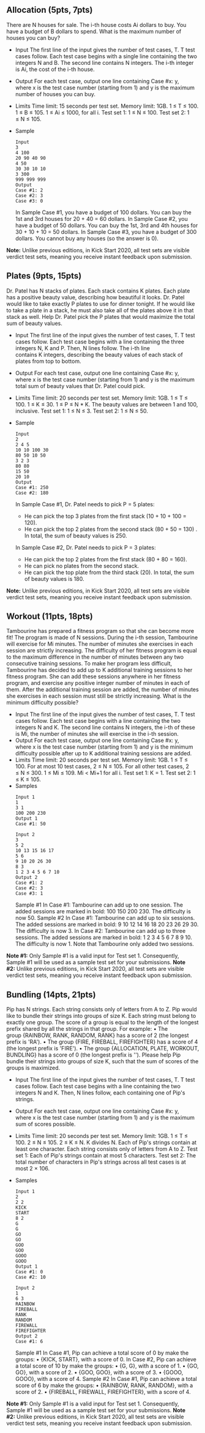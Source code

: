 ## Allocation (5pts, 7pts)

There are N houses for sale. The i-th house costs Ai dollars to buy. You have a budget of B dollars to spend. What is the maximum number of houses you can buy?

- Input
The first line of the input gives the number of test cases, T. T test cases follow. Each test case begins with a single line containing the two integers N and B. The second line contains N integers. The i-th integer is Ai, the cost of the i-th house.

- Output
For each test case, output one line containing Case #x: y, where x is the test case number (starting from 1) and y is the maximum number of houses you can buy.

- Limits
Time limit: 15 seconds per test set.
Memory limit: 1GB.
1 ≤ T ≤ 100.
1 ≤ B ≤ 105.
1 ≤ Ai ≤ 1000, for all i.
Test set 1: 1 ≤ N ≤ 100.
Test set 2: 1 ≤ N ≤ 105.

- Sample
    ```
    Input
    3
    4 100
    20 90 40 90
    4 50
    30 30 10 10
    3 300
    999 999 999
    Output
    Case #1: 2
    Case #2: 3
    Case #3: 0
    ```
    In Sample Case #1, you have a budget of 100 dollars. You can buy the 1st and 3rd houses for 20 + 40 = 60 dollars.
    In Sample Case #2, you have a budget of 50 dollars. You can buy the 1st, 3rd and 4th houses for 30 + 10 + 10 = 50 dollars.
    In Sample Case #3, you have a budget of 300 dollars. You cannot buy any houses (so the answer is 0).

**Note:** Unlike previous editions, in Kick Start 2020, all test sets are visible verdict test sets, meaning you receive instant feedback upon submission.


## Plates (9pts, 15pts)

Dr. Patel has N stacks of plates. Each stack contains K plates. Each plate has a positive beauty value, describing how beautiful it looks. Dr. Patel would like to take exactly P plates to use for dinner tonight. If he would like to take a plate in a stack, he must also take all of the plates above it in that stack as well. Help Dr. Patel pick the P plates that would maximize the total sum of beauty values.
- Input
The first line of the input gives the number of test cases, T. T test cases follow. Each test case begins with a line containing the three integers N, K and P. Then, N lines follow. The i-th line contains K integers, describing the beauty values of each stack of plates from top to bottom.
- Output
For each test case, output one line containing Case #x: y, where x is the test case number (starting from 1) and y is the maximum total sum of beauty values that Dr. Patel could pick.
- Limits
Time limit: 20 seconds per test set.
Memory limit: 1GB.
1 ≤ T ≤ 100.
1 ≤ K ≤ 30.
1 ≤ P ≤ N * K.
The beauty values are between 1 and 100, inclusive.
Test set 1: 1 ≤ N ≤ 3.
Test set 2: 1 ≤ N ≤ 50.
- Sample
    ```
    Input
    2
    2 4 5
    10 10 100 30
    80 50 10 50
    3 2 3
    80 80
    15 50
    20 10
    Output
    Case #1: 250
    Case #2: 180
    ```
    In Sample Case #1, Dr. Patel needs to pick P = 5 plates:
    - He can pick the top 3 plates from the first stack (10 + 10 + 100 = 120).
    - He can pick the top 2 plates from the second stack (80 + 50 = 130) .
    In total, the sum of beauty values is 250.

    In Sample Case #2, Dr. Patel needs to pick P = 3 plates:
    - He can pick the top 2 plates from the first stack (80 + 80 = 160).
    - He can pick no plates from the second stack.
    - He can pick the top plate from the third stack (20).
    In total, the sum of beauty values is 180.

**Note:** Unlike previous editions, in Kick Start 2020, all test sets are visible verdict test sets, meaning you receive instant feedback upon submission.



## Workout (11pts, 18pts)

Tambourine has prepared a fitness program so that she can become more fit! The program is made of N sessions. During the i-th session, Tambourine will exercise for Mi minutes. The number of minutes she exercises in each session are strictly increasing.
The difficulty of her fitness program is equal to the maximum difference in the number of minutes between any two consecutive training sessions.
To make her program less difficult, Tambourine has decided to add up to K additional training sessions to her fitness program. She can add these sessions anywhere in her fitness program, and exercise any positive integer number of minutes in each of them. After the additional training session are added, the number of minutes she exercises in each session must still be strictly increasing. What is the minimum difficulty possible?
- Input
The first line of the input gives the number of test cases, T. T test cases follow. Each test case begins with a line containing the two integers N and K. The second line contains N integers, the i-th of these is Mi, the number of minutes she will exercise in the i-th session.
- Output
For each test case, output one line containing Case #x: y, where x is the test case number (starting from 1) and y is the minimum difficulty possible after up to K additional training sessions are added.
- Limits
Time limit: 20 seconds per test set.
Memory limit: 1GB.
1 ≤ T ≤ 100.
For at most 10 test cases, 2 ≤ N ≤ 105.
For all other test cases, 2 ≤ N ≤ 300.
1 ≤ Mi ≤ 109.
Mi < Mi+1 for all i.
Test set 1: K = 1.
Test set 2: 1 ≤ K ≤ 105.
- Samples
    ```
    Input 1
    1
    3 1
    100 200 230
    Output 1
    Case #1: 50

    Input 2
    3
    5 2
    10 13 15 16 17
    5 6
    9 10 20 26 30
    8 3
    1 2 3 4 5 6 7 10
    Output 2
    Case #1: 2
    Case #2: 3
    Case #3: 1
    ```
    Sample #1
    In Case #1: Tambourine can add up to one session. The added sessions are marked in bold: 100 150 200 230. The difficulty is now 50.
    Sample #2
    In Case #1: Tambourine can add up to six sessions. The added sessions are marked in bold: 9 10 12 14 16 18 20 23 26 29 30. The difficulty is now 3.
    In Case #2: Tambourine can add up to three sessions. The added sessions are marked in bold: 1 2 3 4 5 6 7 8 9 10. The difficulty is now 1. Note that Tambourine only added two sessions.

**Note #1:** Only Sample #1 is a valid input for Test set 1. Consequently, Sample #1 will be used as a sample test set for your submissions.
**Note #2:** Unlike previous editions, in Kick Start 2020, all test sets are visible verdict test sets, meaning you receive instant feedback upon submission.


## Bundling (14pts, 21pts)

Pip has N strings. Each string consists only of letters from A to Z. Pip would like to bundle their strings into groups of size K. Each string must belong to exactly one group. The score of a group is equal to the length of the longest prefix shared by all the strings in that group. For example:
• The group {RAINBOW, RANK, RANDOM, RANK} has a score of 2 (the longest prefix is 'RA').
• The group {FIRE, FIREBALL, FIREFIGHTER} has a score of 4 (the longest prefix is 'FIRE').
• The group {ALLOCATION, PLATE, WORKOUT, BUNDLING} has a score of 0 (the longest prefix is '').
Please help Pip bundle their strings into groups of size K, such that the sum of scores of the groups is maximized.
- Input
The first line of the input gives the number of test cases, T. T test cases follow. Each test case begins with a line containing the two integers N and K. Then, N lines follow, each containing one of Pip's strings.
- Output
For each test case, output one line containing Case #x: y, where x is the test case number (starting from 1) and y is the maximum sum of scores possible.
- Limits
Time limit: 20 seconds per test set.
Memory limit: 1GB.
1 ≤ T ≤ 100.
2 ≤ N ≤ 105.
2 ≤ K ≤ N.
K divides N.
Each of Pip's strings contain at least one character. Each string consists only of letters from A to Z.
Test set 1: Each of Pip's strings contain at most 5 characters.
Test set 2: The total number of characters in Pip's strings across all test cases is at most 2 × 106.
- Samples
    ```
    Input 1
    2
    2 2
    KICK
    START
    8 2
    G
    G
    GO
    GO
    GOO
    GOO
    GOOO
    GOOO
    Output 1 
    Case #1: 0
    Case #2: 10

    Input 2
    1
    6 3
    RAINBOW
    FIREBALL
    RANK
    RANDOM
    FIREWALL
    FIREFIGHTER
    Output 2
    Case #1: 6
    ```

    Sample #1
    In Case #1, Pip can achieve a total score of 0 by make the groups:
    • {KICK, START}, with a score of 0.
    In Case #2, Pip can achieve a total score of 10 by make the groups:
    • {G, G}, with a score of 1.
    • {GO, GO}, with a score of 2.
    • {GOO, GOO}, with a score of 3.
    • {GOOO, GOOO}, with a score of 4.
    Sample #2
    In Case #1, Pip can achieve a total score of 6 by make the groups:
    • {RAINBOW, RANK, RANDOM}, with a score of 2.
    • {FIREBALL, FIREWALL, FIREFIGHTER}, with a score of 4.

**Note #1:** Only Sample #1 is a valid input for Test set 1. Consequently, Sample #1 will be used as a sample test set for your submissions.
**Note #2:** Unlike previous editions, in Kick Start 2020, all test sets are visible verdict test sets, meaning you receive instant feedback upon submission.
